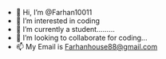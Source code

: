 - 👋 Hi, I’m @Farhan10011
- 👀 I’m interested in coding
- 🌱 I’m currently a student.........
- 💞️ I’m looking to collaborate  for coding...
- 📫 My Email is Farhanhouse88@gmail.com

<!---
Farhan10011/Farhan10011 is a ✨ special ✨ repository because its `README.md` (this file) appears on your GitHub profile.
You can click the Preview link to take a look at your changes.
--->
